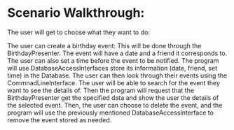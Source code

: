 # Scenario Walkthrough:

The user will get to choose what they want to do:

The user can create a birthday event:
This will be done through the BirthdayPresenter. The event will have a date and a friend it corresponds to. The user can also set a time before the event to be notified. The program will use DatabaseAccessInterfaces store its information (date, friend, set time) in the Database. The user can then look through their events using the CommnadLineInterface. The user will be able to search for the event they want to see the details of. Then the program will request that the BirthdayPresenter get the specified data and show the user the details of the selected event. Then, the user can choose to delete the event, and the program will use the previously mentioned DatabaseAccessInterface to remove the event stored as needed.
